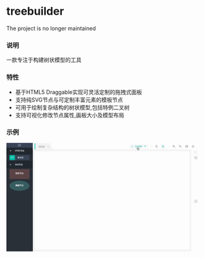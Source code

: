 # treebuilder

The project is no longer maintained

### 说明

一款专注于构建树状模型的工具

### 特性

* 基于HTML5 Draggable实现可灵活定制的拖拽式面板
* 支持纯SVG节点与可定制丰富元素的模板节点
* 可用于绘制复杂结构的树状模型,包括特例二叉树
* 支持可视化修改节点属性,画板大小及模型布局

### 示例
![示例](./auto_show.gif)
